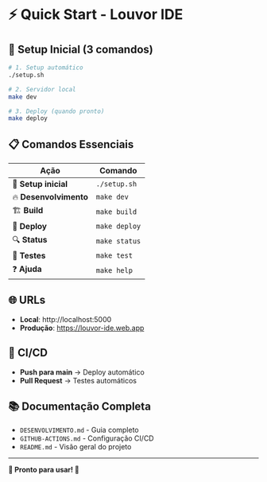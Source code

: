 # ⚡ Quick Start - Louvor IDE

## 🚀 Setup Inicial (3 comandos)

```bash
# 1. Setup automático
./setup.sh

# 2. Servidor local
make dev

# 3. Deploy (quando pronto)
make deploy
```

## 📋 Comandos Essenciais

| Ação | Comando |
|------|---------|
| 🏁 **Setup inicial** | `./setup.sh` |
| 🔥 **Desenvolvimento** | `make dev` |
| 🏗️ **Build** | `make build` |
| 🚀 **Deploy** | `make deploy` |
| 🔍 **Status** | `make status` |
| 🧪 **Testes** | `make test` |
| ❓ **Ajuda** | `make help` |

## 🌐 URLs

- **Local**: http://localhost:5000
- **Produção**: https://louvor-ide.web.app

## 🤖 CI/CD

- **Push para main** → Deploy automático
- **Pull Request** → Testes automáticos

## 📚 Documentação Completa

- `DESENVOLVIMENTO.md` - Guia completo
- `GITHUB-ACTIONS.md` - Configuração CI/CD
- `README.md` - Visão geral do projeto

---

**🎵 Pronto para usar! 🚀**
